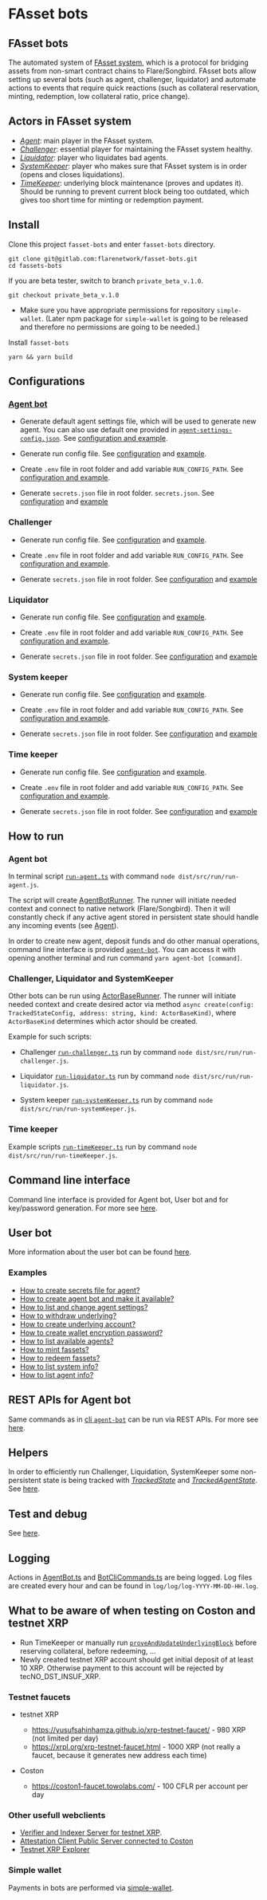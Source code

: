 # FAsset bots

## FAsset bots

The automated system of [FAsset system](https://github.com/flare-labs-ltd/fassets), which is a protocol for bridging assets from non-smart contract chains to Flare/Songbird. FAsset bots allow setting up several bots (such as agent, challenger, liquidator) and automate actions to events that require quick reactions (such as collateral reservation, minting, redemption, low collateral ratio, price change).

## Actors in FAsset system

-   [_Agent_](./docs/actors/agent.md): main player in the FAsset system.
-   [_Challenger_](./docs/actors/challenger.md): essential player for maintaining the FAsset system healthy.
-   [_Liquidator_](./docs/actors/liquidator.md): player who liquidates bad agents.
-   [_SystemKeeper_](./docs/actors/systemKeeper.md): player who makes sure that FAsset system is in order (opens and closes liquidations).
-   [_TimeKeeper_](./docs/actors/timeKeeper.md): underlying block maintenance (proves and updates it). Should be running to prevent current block being too outdated, which gives too short time for minting or redemption payment.

## Install

Clone this project `fasset-bots` and enter `fasset-bots` directory.

    git clone git@gitlab.com:flarenetwork/fasset-bots.git
    cd fassets-bots

If you are beta tester, switch to branch `private_beta_v.1.0`.

    git checkout private_beta_v.1.0
    
-   Make sure you have appropriate permissions for repository `simple-wallet`. (Later npm package for `simple-wallet` is going to be released and therefore no permissions are going to be needed.)


Install `fasset-bots`

    yarn && yarn build

## Configurations

### [Agent bot]((./docs/actors/agent.md))

-   Generate default agent settings file, which will be used to generate new agent. You can also use default one provided in [`agent-settings-config.json`](./run-config/agent-settings-config.json). See [configuration and example](./docs/config.md#agent-default-settings).

-   Generate run config file. See [configuration](./docs/config.md#run-config) and [example](./docs/config.md#agent-bot-run-config).

-   Create `.env` file in root folder and add variable `RUN_CONFIG_PATH`. See [configuration and example](./docs/config.md#env).

-   Generate `secrets.json` file in root folder. `secrets.json`. See [configuration](./docs/config.md#secrets-file) and [example](./docs/config.md#agent-bot-secrets-file)

### Challenger

-   Generate run config file. See [configuration](./docs/config.md#run-config) and [example](./docs/config.md#challenger-run-config).

-   Create `.env` file in root folder and add variable `RUN_CONFIG_PATH`. See [configuration and example](./docs/config.md#env).

-   Generate `secrets.json` file in root folder. See [configuration](./docs/config.md#secrets-file) and [example](./docs/config.md#challenger-bot-secrets-file)

### Liquidator

-   Generate run config file. See [configuration](./docs/config.md#run-config) and [example](./docs/config.md#liquidator-and-system-keeper-run-config).

-   Create `.env` file in root folder and add variable `RUN_CONFIG_PATH`. See [configuration and example](./docs/config.md#env).

-   Generate `secrets.json` file in root folder. See [configuration](./docs/config.md#secrets-file) and [example](./docs/config.md#challenger-bot-secrets-file)

### System keeper

-   Generate run config file. See [configuration](./docs/config.md#run-config) and [example](./docs/config.md#liquidator-and-system-keeper-run-config).

-   Create `.env` file in root folder and add variable `RUN_CONFIG_PATH`. See [configuration and example](./docs/config.md#env).

-   Generate `secrets.json` file in root folder. See [configuration](./docs/config.md#secrets-file) and [example](./docs/config.md#challenger-bot-secrets-file)

### Time keeper

-   Generate run config file. See [configuration](./docs/config.md#run-config) and [example](./docs/config.md#time-keeper-run-config).

-   Create `.env` file in root folder and add variable `RUN_CONFIG_PATH`. See [configuration and example](./docs/config.md#env).

-   Generate `secrets.json` file in root folder. See [configuration](./docs/config.md#secrets-file) and [example](./docs/config.md#challenger-bot-secrets-file)

## How to run

### Agent bot

In terminal script [`run-agent.ts`](./src/run/run-agent.ts) with command `node dist/src/run/run-agent.js`.

The script will create [AgentBotRunner](./src/actors/AgentBotRunner.ts). The runner will initiate needed context and connect to native network (Flare/Songbird). Then it will constantly check if any active agent stored in persistent state should handle any incoming events (see [Agent](./docs/actors/agent.md)).

In order to create new agent, deposit funds and do other manual operations, command line interface is provided [`agent-bot`](./docs/cli.md). You can access it with opening another terminal and run command `yarn agent-bot [command]`.

### Challenger, Liquidator and SystemKeeper

Other bots can be run using [ActorBaseRunner](./src/actors/ActorBaseRunner.ts). The runner will initiate needed context and create desired actor via method `async create(config: TrackedStateConfig, address: string, kind: ActorBaseKind)`, where `ActorBaseKind` determines which actor should be created.

Example for such scripts:

-   Challenger [`run-challenger.ts`](./src/run/run-challenger.ts) run by command `node dist/src/run/run-challenger.js`.

-   Liquidator [`run-liquidator.ts`](./src/run/run-liquidator.ts) run by command `node dist/src/run/run-liquidator.js`.

-   System keeper [`run-systemKeeper.ts`](./src/run/run-systemKeeper.ts) run by command `node dist/src/run/run-systemKeeper.js`.

### Time keeper

Example scripts [`run-timeKeeper.ts`](./src/run/run-timeKeeper.ts) run by command `node dist/src/run/run-timeKeeper.js`.

## Command line interface

Command line interface is provided for Agent bot, User bot and for key/password generation. For more see [here](./docs/cli.md).

## User bot

More information about the user bot can be found [here](./docs/user/user-cli.md).

### Examples

-   [How to create secrets file for agent?](./docs/examples.md#how-to-create-secrets-file-for-agent)
-   [How to create agent bot and make it available?](./docs/examples.md#how-to-create-agent-bot-and-make-it-available-only-available-agents-can-be-minted-against-to)
-   [How to list and change agent settings?](./docs/examples.md#how-to-list-and-change-agent-settings)
-   [How to withdraw underlying?](./docs/examples.md#how-to-withdraw-underlying)
-   [How to create underlying account?](./docs/examples.md#how-to-create-underlying-account)
-   [How to create wallet encryption password?](./docs/examples.md#how-to-create-wallet-encryption-password)
-   [How to list available agents?](./docs/examples.md#how-to-list-available-agents)
-   [How to mint fassets?](./docs/examples.md#how-to-mint-fassets)
-   [How to redeem fassets?](./docs/examples.md#how-to-redeem-fassets)
-   [How to list system info?](./docs/examples.md#how-to-list-system-info)
-   [How to list agent info?](./docs/examples.md#how-to-list-agent-info)

## REST APIs for Agent bot

Same commands as in [cli `agent-bot`](./docs/cli.md#cli-agent-bot) can be run via REST APIs. For more see [here](./docs/api.md).

## Helpers

In order to efficiently run Challenger, Liquidation, SystemKeeper some non-persistent state is being tracked with [_TrackedState_](./src/state/TrackedState.ts) and [_TrackedAgentState_](./src/state/TrackedAgentState.ts).
See [here](./docs/trackState.md).

## Test and debug

See [here](./docs/testDebug.md).

## Logging

Actions in [AgentBot.ts](./src/actors/AgentBot.ts) and [BotCliCommands.ts](./src/cli/BotCliCommands.ts) are being logged. Log files are created every hour and can be found in `log/log/log-YYYY-MM-DD-HH.log`.

## What to be aware of when testing on Coston and testnet XRP

-   Run TimeKeeper or manually run [`proveAndUpdateUnderlyingBlock`](./src/utils/fasset-helpers.ts) before reserving collateral, before redeeming, ...
-   Newly created testnet XRP account should get initial deposit of at least 10 XRP. Otherwise payment to this account will be rejected by tecNO_DST_INSUF_XRP.

### Testnet faucets

-   testnet XRP

    -   https://yusufsahinhamza.github.io/xrp-testnet-faucet/ - 980 XRP (not limited per day)
    -   https://xrpl.org/xrp-testnet-faucet.html - 1000 XRP (not really a faucet, because it generates new address each time)

-   Coston
    -   https://coston1-faucet.towolabs.com/ - 100 CFLR per account per day

### Other usefull webclients

-   [Verifier and Indexer Server for testnet XRP](https://attestation-coston.aflabs.net/verifier/xrp/api-doc#).
-   [Attestation Client Public Server connected to Coston](https://attestation-coston.aflabs.net/attestation-client/api-doc)
-   [Testnet XRP Explorer](https://testnet.xrpl.org/)

### Simple wallet

Payments in bots are performed via [simple-wallet](https://gitlab.com/flarenetwork/simple-wallet).
